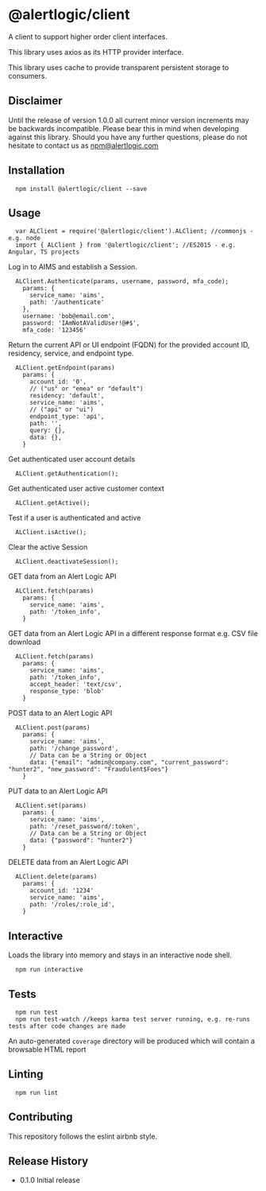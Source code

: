   @alertlogic/client
=========

A client to support higher order client interfaces.

This library uses axios as its HTTP provider interface.

This library uses cache to provide transparent persistent storage to consumers.

## Disclaimer

Until the release of version 1.0.0 all current minor version increments may be backwards incompatible. Please bear this in mind when developing against this library. Should you have any further questions, please do not hesitate to contact us as [npm@alertlogic.com](mailto:npm@alertlogic.com)

## Installation

      npm install @alertlogic/client --save

## Usage

      var ALClient = require('@alertlogic/client').ALClient; //commonjs - e.g. node
      import { ALClient } from '@alertlogic/client'; //ES2015 - e.g. Angular, TS projects

  Log in to AIMS and establish a Session.

      ALClient.Authenticate(params, username, password, mfa_code);
        params: {
          service_name: 'aims',
          path: '/authenticate'
        },
        username: 'bob@email.com',
        password: 'IAmNotAValidUser!@#$',
        mfa_code: '123456'
    
  Return the current API or UI endpoint (FQDN) for the provided account ID, residency, service, and endpoint type.

      ALClient.getEndpoint(params)
        params: {
          account_id: '0',
          // ("us" or "emea" or "default")
          residency: 'default',
          service_name: 'aims',
          // ("api" or "ui")
          endpoint_type: 'api',
          path: '',
          query: {},
          data: {},
        }
    
  Get authenticated user account details

      ALClient.getAuthentication();
    
  Get authenticated user active customer context

      ALClient.getActive();
    
  Test if a user is authenticated and active

      ALClient.isActive();
    
  Clear the active Session

      ALClient.deactivateSession();
    
  GET data from an Alert Logic API

      ALClient.fetch(params)
        params: {
          service_name: 'aims',
          path: '/token_info',
        }
  
  GET data from an Alert Logic API in a different response format e.g. CSV file download

      ALClient.fetch(params)
        params: {
          service_name: 'aims',
          path: '/token_info',
          accept_header: 'text/csv',
          response_type: 'blob'
        }
    
  POST data to an Alert Logic API

      ALClient.post(params)
        params: {
          service_name: 'aims',
          path: '/change_password',
          // Data can be a String or Object
          data: {"email": "admin@company.com", "current_password": "hunter2", "new_password": "Fraudulent$Foes"}
        }
        
  PUT data to an Alert Logic API

      ALClient.set(params)
        params: {
          service_name: 'aims',
          path: '/reset_password/:token',
          // Data can be a String or Object
          data: {"password": "hunter2"}
        }
    
  DELETE data from an Alert Logic API

      ALClient.delete(params)
        params: {
          account_id: '1234'
          service_name: 'aims',
          path: '/roles/:role_id',
        }

## Interactive

  Loads the library into memory and stays in an interactive node shell.
  
      npm run interactive

## Tests

      npm run test
      npm run test-watch //keeps karma test server running, e.g. re-runs tests after code changes are made
  
  An auto-generated `coverage` directory will be produced which will contain a browsable HTML report

## Linting

      npm run lint

## Contributing

This repository follows the eslint airbnb style.

## Release History

* 0.1.0 Initial release
